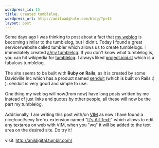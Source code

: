 ```yaml
--- 
wordpress_id: 15
title: Created tumblelog.
wordpress_url: http://anilwadghule.com/blog/?p=15
layout: post
---
```

<p>Some days ago I was thinking to post about a fact that <a href="http://anildigital.blogspot.com/">my weblog</a> is becoming similar to the tumblelog, but I didn't. Today I found a great service/website called tumbler which allows us to create tumblelogs. I immediately created <a href="http://anildigital.tumblr.com/">a/my tumblelog</a>. If you don't know what tumblelog is, you can hit wikipedia for <a href="http://en.wikipedia.org/wiki/Tumblelog">tumblelog</a>. I always liked <a href="http://project.ioni.st/">project.ioni.st</a> which is a fabulous tumblelog.<br /><br />The site seems to be built with <strong>Ruby on Rails</strong>, as it is created by some Davidville Inc which has a product named <a href="http://www.senduit.com/">senduit</a> (which is built on Rails :) ). senduit is very good and simple to use.<br /><br />One thing my weblog will now(from now) have long posts written by me instead of just links and quotes by other people, all these will now be the part my tumblelog.<br /><br />Additionally, I am writing this post with/on <a href="http://vim.org/">VIM</a> as now I have found a nice/cool/sexy firefox extension named "<a href="https://addons.mozilla.org/firefox/4125/">It's All Text!</a>" which allows to edit any textarea on web with VIM, when you "wq" it will be added to the text area on the desired site. Do try it!<br /><br />visit: <a title="http://anildigital.tumblr.com/" href="http://anildigital.tumblr.com/">http://anildigital.tumblr.com/</a></p>
